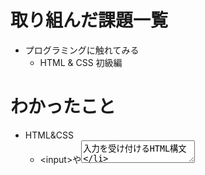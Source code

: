 # 取り組んだ課題一覧
- プログラミングに触れてみる
  - HTML & CSS 初級編


# わかったこと
- HTML&CSS
  - \<input>や<textarea>入力を受け付けるHTML構文
  - activeやhoverなどの変化を表現するCSS構文
  - 位置を指定するpositionのCSS構文

# 次やること
- プログラミングに触れてみる
  - HTML & CSS　の続き
  
# 感じたこと
- 独学でも勉強したことがあったところなので、簡単でしたが、   
  少し複雑なところになると忘れていたので、良い復習となりました。
  
  独学の際は道場レッスンは飛ばしていたので初めての挑戦となったのですが、  
  思ったより苦戦し、アウトプットをしないと知識が定着しないのを痛感しました。
  
  実際終わっていみると通常コースと比べ、コードが汚く、無理矢理なところもあり、  
  思った以上にできなかったので落ち込みましたが、”わかってから始めたい病”にならないよう  
  どんどん進めていきたいと思います。
  
# 学習時間
Today: 4 h 0 m

Total: 4 h 0 m
